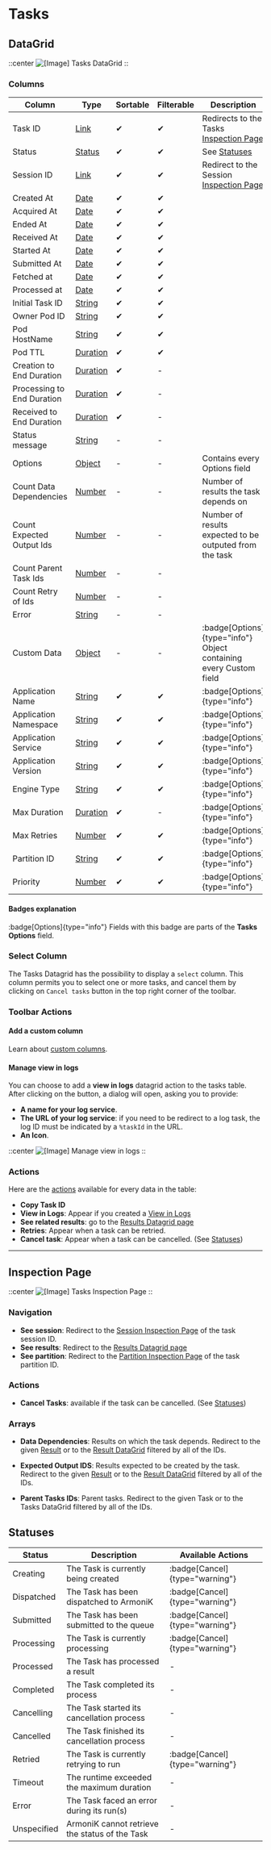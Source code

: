 # Tasks

## DataGrid

::center
![[Image] Tasks DataGrid](https://armonik-public-images.s3.eu-west-3.amazonaws.com/Documentation-GUI/tasks-datagrid.png)
::

### Columns

| Column | Type | Sortable | Filterable | Description |
| -------- | -------- | -------- | -------- | -------- |
| Task ID | [Link](../6.DataGrids/3.columns.md#link-columns) | ✔ | ✔ | Redirects to the Tasks [Inspection Page](../5.inspection-page.md) |
| Status | [Status](../6.DataGrids/3.columns.md#statuses) | ✔ | ✔ | See [Statuses](#statuses) |
| Session ID | [Link](../6.DataGrids/3.columns.md#link-columns) | ✔ | ✔ | Redirect to the Session [Inspection Page](../5.inspection-page.md) |
| Created At | [Date](../6.DataGrids/3.columns.md#date-columns) | ✔ | ✔ | |
| Acquired At | [Date](../6.DataGrids/3.columns.md#date-columns) | ✔ | ✔ | |
| Ended At | [Date](../6.DataGrids/3.columns.md#date-columns) | ✔ | ✔ | |
| Received At | [Date](../6.DataGrids/3.columns.md#date-columns) | ✔ | ✔ | |
| Started At | [Date](../6.DataGrids/3.columns.md#date-columns) | ✔ | ✔ | |
| Submitted At | [Date](../6.DataGrids/3.columns.md#date-columns) | ✔ | ✔ | |
| Fetched at | [Date](../6.DataGrids/3.columns.md#date-columns) | ✔ | ✔ | |
| Processed at | [Date](../6.DataGrids/3.columns.md#date-columns) | ✔ | ✔ | |
| Initial Task ID | [String](../6.DataGrids/3.columns.md#simple-columns) | ✔ | ✔ | |
| Owner Pod ID | [String](../6.DataGrids/3.columns.md#simple-columns) | ✔ | ✔ | |
| Pod HostName | [String](../6.DataGrids/3.columns.md#simple-columns) | ✔ | ✔ | |
| Pod TTL | [Duration](../6.DataGrids/3.columns.md#duration-columns) | ✔ | ✔ | |
| Creation to End Duration | [Duration](../6.DataGrids/3.columns.md#duration-columns) | ✔ | - | |
| Processing to End Duration | [Duration](../6.DataGrids/3.columns.md#duration-columns) | ✔ | - | |
| Received to End Duration | [Duration](../6.DataGrids/3.columns.md#duration-columns) | ✔ | - | |
| Status message | [String](../6.DataGrids/3.columns.md#simple-columns) | - | - | |
| Options | [Object](../6.DataGrids/3.columns.md#object-columns) | - | - | Contains every Options field |
| Count Data Dependencies | [Number](../6.DataGrids/3.columns.md#simple-columns) | - | - | Number of results the task depends on |
| Count Expected Output Ids | [Number](../6.DataGrids/3.columns.md#simple-columns) | - | - | Number of results expected to be outputed from the task |
| Count Parent Task Ids | [Number](../6.DataGrids/3.columns.md#simple-columns) | - | - | |
| Count Retry of Ids | [Number](../6.DataGrids/3.columns.md#simple-columns) | - | - | |
| Error | [String](../6.DataGrids/3.columns.md#simple-columns) | - | - | |
| Custom Data | [Object](../6.DataGrids/3.columns.md#object-columns) | - | - | :badge[Options]{type="info"} Object containing every Custom field |
| Application Name | [String](../6.DataGrids/3.columns.md#simple-columns) | ✔ | ✔ | :badge[Options]{type="info"} |
| Application Namespace | [String](../6.DataGrids/3.columns.md#simple-columns) | ✔ | ✔ | :badge[Options]{type="info"} |
| Application Service | [String](../6.DataGrids/3.columns.md#simple-columns) | ✔ | ✔ | :badge[Options]{type="info"} |
| Application Version | [String](../6.DataGrids/3.columns.md#simple-columns) | ✔ | ✔ | :badge[Options]{type="info"} |
| Engine Type | [String](../6.DataGrids/3.columns.md#simple-columns) | ✔ | ✔ | :badge[Options]{type="info"} |
| Max Duration | [Duration](../6.DataGrids/3.columns.md#duration-columns) | ✔ | - | :badge[Options]{type="info"} |
| Max Retries | [Number](../6.DataGrids/3.columns.md#simple-columns) | ✔ | ✔ | :badge[Options]{type="info"} |
| Partition ID | [String](../6.DataGrids/3.columns.md#simple-columns) | ✔ | ✔ | :badge[Options]{type="info"} |
| Priority | [Number](../6.DataGrids/3.columns.md#simple-columns) | ✔ | ✔ | :badge[Options]{type="info"} |

#### Badges explanation

:badge[Options]{type="info"} Fields with this badge are parts of the **Tasks Options** field.

### Select Column

The Tasks Datagrid has the possibility to display a `select` column. This column permits you to select one or more tasks, and cancel them by clicking on `Cancel tasks` button in the top right corner of the toolbar.

### Toolbar Actions

#### Add a custom column

Learn about [custom columns](../6.DataGrids/3.columns.md#custom-columns).

#### Manage view in logs

You can choose to add a **view in logs** datagrid action to the tasks table. After clicking on the button, a dialog will open, asking you to provide:
- **A name for your log service**.
- **The URL of your log service**: if you need to be redirect to a log task, the log ID must be indicated by a `%taskId` in the URL. 
- **An Icon**.

::center
![\[Image\] Manage view in logs](https://armonik-public-images.s3.eu-west-3.amazonaws.com/Documentation-GUI/manage-view-in-logs.png)
::

### Actions

Here are the [actions](../6.DataGrids/3.columns.md#actions-columns) available for every data in the table:

- **Copy Task ID**
- **View in Logs**: Appear if you created a [View in Logs](#manage-view-in-logs)
- **See related results**: go to the [Results Datagrid page](./5.Results.md)
- **Retries**: Appear when a task can be retried.
- **Cancel task**: Appear when a task can be cancelled. (See [Statuses](#statuses))

---

## Inspection Page

::center
![[Image] Tasks Inspection Page](https://armonik-public-images.s3.eu-west-3.amazonaws.com/Documentation-GUI/tasks-inspection.png)
::
### Navigation

- **See session**: Redirect to the [Session Inspection Page](./3.Sessions.md#inspection) of the task session ID.
- **See results**: Redirect to the [Results Datagrid page](./5.Results.md)
- **See partition**: Redirect to the [Partition Inspection Page](./2.Partitions.md#inspection) of the task partition ID.

### Actions
- **Cancel Tasks**: available if the task can be cancelled. (See [Statuses](#statuses))

### Arrays

- **Data Dependencies**: Results on which the task depends. Redirect to the given [Result](./5.Results.md#inspection-page) or to the [Result DataGrid](./5.Results.md#datagrid) filtered by all of the IDs.

- **Expected Output IDS**: Results expected to be created by the task. Redirect to the given [Result](./5.Results.md#inspection-page) or to the [Result DataGrid](./5.Results.md#datagrid) filtered by all of the IDs.

- **Parent Tasks IDs**: Parent tasks. Redirect to the given Task or to the Tasks DataGrid filtered by all of the IDs.

## Statuses

| Status | Description | Available Actions |
| -------- | -------- | -------- |
| Creating | The Task is currently being created | :badge[Cancel]{type="warning"} |
| Dispatched | The Task has been dispatched to ArmoniK | :badge[Cancel]{type="warning"} |
| Submitted | The Task has been submitted to the queue | :badge[Cancel]{type="warning"} |
| Processing | The Task is currently processing | :badge[Cancel]{type="warning"}|
| Processed | The Task has processed a result | - |
| Completed | The Task completed its process | - |
| Cancelling | The Task started its cancellation process | - |
| Cancelled | The Task finished its cancellation process | - |
| Retried | The Task is currently retrying to run | :badge[Cancel]{type="warning"} |
| Timeout | The runtime exceeded the maximum duration | - |
| Error | The Task faced an error during its run(s) | - |
| Unspecified | ArmoniK cannot retrieve the status of the Task | - |